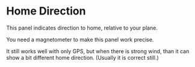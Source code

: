 # Home Direction #

This panel indicates direction to home, relative to your plane.

You need a magnetometer to make this panel work precise.

It still works well with only GPS, but when there is strong wind, than it can show a bit different home direction. (Usually it is correct still.)